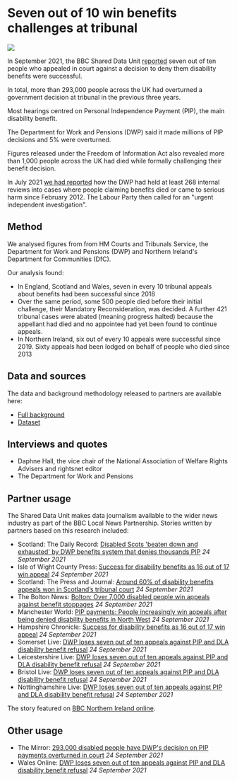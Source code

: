 # Seven out of 10 win benefits challenges at tribunal

![](https://ichef.bbci.co.uk/news/1632/idt2/idt2/3c7ea4c2-3769-4fcf-ad18-949fc91289aa/image/816)

In September 2021, the BBC Shared Data Unit [reported](https://www.bbc.co.uk/news/uk-58284613) seven out of ten people who appealed in court against a decision to deny them disability benefits were successful.

In total, more than 293,000 people across the UK had overturned a government decision at tribunal in the previous three years.

Most hearings centred on Personal Independence Payment (PIP), the main disability benefit.

The Department for Work and Pensions (DWP) said it made millions of PIP decisions and 5% were overturned.

Figures released under the Freedom of Information Act also revealed more than 1,000 people across the UK had died while formally challenging their benefit decision.

In July 2021 [we had reported](https://www.bbc.co.uk/news/uk-57726608) how the DWP had held at least 268 internal reviews into cases where people claiming benefits died or came to serious harm since February 2012. The Labour Party then called for an "urgent independent investigation".

## Method

We analysed figures from from HM Courts and Tribunals Service, the Department for Work and Pensions (DWP) and Northern Ireland's Department for Communities (DfC).

Our analysis found:

- In England, Scotland and Wales, seven in every 10 tribunal appeals about benefits had been successful since 2018
- Over the same period, some 500 people died before their initial challenge, their Mandatory Reconsideration, was decided. A further 421 tribunal cases were abated (meaning progress halted) because the appellant had died and no appointee had yet been found to continue appeals.
- In Northern Ireland, six out of every 10 appeals were successful since 2019. Sixty appeals had been lodged on behalf of people who died since 2013

## Data and sources

The data and background methodology released to partners are available here:
* [Full background](https://docs.google.com/document/d/1sx7u5fn5e42FsspvLrLFsUScd2K0tz4KM9PzdBRRyzw/edit?usp=sharing)
* [Dataset](https://docs.google.com/spreadsheets/d/1RwC6aT6v4tgfc_FoeHr_7HuHy83-9sBAGEK13ceN9cI/edit?usp=sharing)

## Interviews and quotes

* Daphne Hall, the vice chair of the National Association of Welfare Rights Advisers and rightsnet editor
* The Department for Work and Pensions

## Partner usage

The Shared Data Unit makes data journalism available to the wider news industry as part of the BBC Local News Partnership.
Stories written by partners based on this research included:

* Scotland: The Daily Record: [Disabled Scots 'beaten down and exhausted' by DWP benefits system that denies thousands PIP](https://www.dailyrecord.co.uk/news/politics/dwp-pip-disabled-benefits-government-25054956) *24 September 2021*
* Isle of Wight County Press: [Success for disability benefits as 16 out of 17 win appeal](https://www.countypress.co.uk/news/19602966.16-17-win-disability-benefits-appeal/) *24 September 2021*
* Scotland: The Press and Journal: [Around 60% of disability benefits appeals won in Scotland’s tribunal court](https://www.pressandjournal.co.uk/fp/news/aberdeen/3491224/around-60-of-disability-benefits-appeals-won-in-scotlands-tribunal-court/) *24 September 2021*
* The Bolton News: [Bolton: Over 7,000 disabled people win appeals against benefit stoppages](https://www.theboltonnews.co.uk/news/19600422.bolton-7-000-disabled-people-win-appeals-benefit-stoppages/) *24 September 2021*
* Manchester World: [PIP payments: People increasingly win appeals after being denied disability benefits in North West](https://www.manchesterworld.uk/news/pip-payments-people-increasingly-win-appeals-after-being-denied-disability-benefits-in-north-west-3394399) *24 September 2021*
* Hampshire Chronicle: [Success for disability benefits as 16 out of 17 win appeal](https://www.hampshirechronicle.co.uk/news/19602966.16-17-win-disability-benefits-appeal/) *24 September 2021*
* Somerset Live: [DWP loses seven out of ten appeals against PIP and DLA disability benefit refusal](https://www.somersetlive.co.uk/news/uk-world-news/dwp-loses-seven-out-ten-5962842) *24 September 2021*
* Leicestershire Live: [DWP loses seven out of ten appeals against PIP and DLA disability benefit refusal](https://www.leicestermercury.co.uk/news/uk-world-news/dwp-loses-seven-out-ten-5962842) *24 September 2021*
* Bristol Live: [DWP loses seven out of ten appeals against PIP and DLA disability benefit refusal](https://www.bristolpost.co.uk/news/uk-world-news/dwp-loses-seven-out-ten-5962842) *24 September 2021*
* Nottinghamshire Live: [DWP loses seven out of ten appeals against PIP and DLA disability benefit refusal](https://www.nottinghampost.com/news/uk-world-news/dwp-loses-seven-out-ten-5962842) *24 September 2021*

The story featured on [BBC Northern Ireland online](https://www.bbc.co.uk/news/uk-northern-ireland-58669854).

## Other usage

* The Mirror: [293,000 disabled people have DWP's decision on PIP payments overturned in court](https://www.mirror.co.uk/money/court-rules-293000-disabled-people-25061602) *24 September 2021*
* Wales Online: [DWP loses seven out of ten appeals against PIP and DLA disability benefit refusal](https://www.walesonline.co.uk/news/uk-news/dwp-loses-seven-out-ten-21663506) *24 September 2021* 
